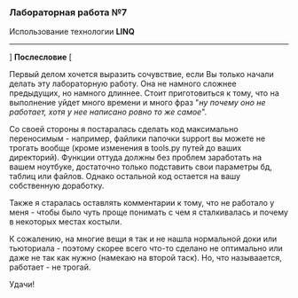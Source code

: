 ### Лабораторная работа №7

Использование технологии **LINQ**

---

] **Послесловие** [

Первый делом хочется выразить сочувствие, если Вы только начали делать эту лабораторную работу. Она не намного сложнее предыдущих, но намного длиннее. Стоит приготовиться к тому, что на выполнение уйдет много времени и много фраз "*ну почему оно не работает, хотя у нее написано ровно то же самое*".

Со своей стороны я постаралась сделать код максимально переносимым - например, файлики  папочки support вы можете не трогать вообще (кроме изменения в tools.py путей до ваших директорий). Функции оттуда должны без проблем заработать на вашем ноутбуке, достаточно только подставить свои параметры бд, таблиц или файлов. Однако остальной код остается на вашу собственную доработку. 

Также я старалась оставлять комментарии к тому, что не работало у меня - чтобы было чуть проще понимать с чем я сталкивалась и почему в некоторых местах костыли.

К сожалению, на многие вещи я так и не нашла нормальной доки или тьюториала - поэтому скорее всего что-то сделано не оптимально или даже не так как нужно (намекаю на второй таск). Но, что называается, работает - не трогай.

Удачи!
